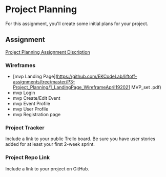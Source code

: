 # Project Planning
For this assignment, you'll create some initial plans for your project.

## Assignment
[Project Planning Assignment Discription](https://education.launchcode.org/liftoff/modules/assignments/project-planning)

[comment]: <> (## Submission Instructions)

### Wireframes
* [mvp Landing Page](https://github.com/EKCodeLab/liftoff-assignments/tree/master/P3-Project_Planning/1_LandingPage_WireframeApril192021 MVP_set .pdf)
* mvp Login
* mvp Create/Edit Event
* mvp Event Profile
* mvp User Profile
* mvp Registration page


### Project Tracker

Include a link to your public Trello board. Be sure you have user stories added for at least your first 2-week sprint.

### Project Repo Link

Include a link to your project on GitHub.
